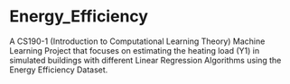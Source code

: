 # Energy_Efficiency
A CS190-1 (Introduction to Computational Learning Theory) Machine Learning Project that focuses on estimating the heating load (Y1) in simulated buildings with different Linear Regression Algorithms using the Energy Efficiency Dataset.

